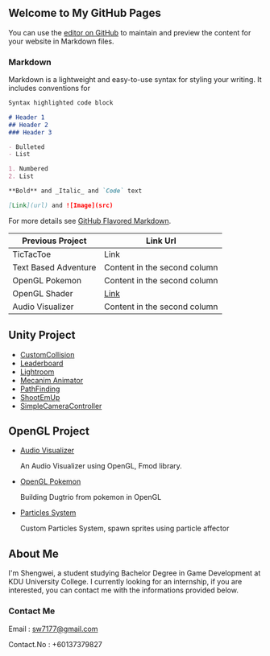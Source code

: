 ## Welcome to My GitHub Pages

You can use the [editor on GitHub](https://github.com/swei9827/swei9827.github.io/edit/master/index.md) to maintain and preview the content for your website in Markdown files.

### Markdown

Markdown is a lightweight and easy-to-use syntax for styling your writing. It includes conventions for

```markdown
Syntax highlighted code block

# Header 1
## Header 2
### Header 3

- Bulleted
- List

1. Numbered
2. List

**Bold** and _Italic_ and `Code` text

[Link](url) and ![Image](src)
```

For more details see [GitHub Flavored Markdown](https://guides.github.com/features/mastering-markdown/).

Previous Project | Link Url
------------ | -------------
TicTacToe | Link
Text Based Adventure | Content in the second column
OpenGL Pokemon | Content in the second column
OpenGL Shader | [Link](www.google.com)
Audio Visualizer | Content in the second column

## Unity Project

- [CustomCollision](https://github.com/swei9827/swei9827.github.io/tree/master/Unity/CustomCollision)
- [Leaderboard](https://github.com/swei9827/swei9827.github.io/tree/master/Unity/Leaderboard)
- [Lightroom](https://github.com/swei9827/swei9827.github.io/tree/master/Unity/Lightroom)
- [Mecanim Animator](https://github.com/swei9827/swei9827.github.io/tree/master/Unity/Mecanim%20Animator)
- [PathFinding](https://github.com/swei9827/swei9827.github.io/tree/master/Unity/PathFinding)
- [ShootEmUp](https://github.com/swei9827/swei9827.github.io/tree/master/Unity/ShootEmUp)
- [SimpleCameraController](https://github.com/swei9827/swei9827.github.io/tree/master/Unity/SimpleCameraController)

## OpenGL Project

- [Audio Visualizer](https://github.com/swei9827/swei9827.github.io/tree/master/OpenGL/Audio%20Visualizer)
  
  An Audio Visualizer using OpenGL, Fmod library.
  
- [OpenGL Pokemon](https://github.com/swei9827/swei9827.github.io/tree/master/OpenGL/OpenGL%20Pokemon)
  
  Building Dugtrio from pokemon in OpenGL
  
- [Particles System](https://github.com/swei9827/swei9827.github.io/tree/master/OpenGL/Particles%20System)
  
  Custom Particles System, spawn sprites using particle affector 
  
## About Me

I'm Shengwei, a student studying Bachelor Degree in Game Development at KDU University College. I currently looking for an internship, if you are interested, you can contact me with the informations provided below.

### Contact Me

Email : sw7177@gmail.com

Contact.No : +60137379827

